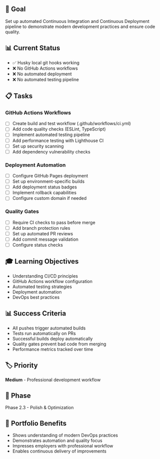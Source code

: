 ## 🎯 Goal
Set up automated Continuous Integration and Continuous Deployment pipeline to demonstrate modern development practices and ensure code quality.

## 📊 Current Status
- ✅ Husky local git hooks working
- ❌ No GitHub Actions workflows
- ❌ No automated deployment
- ❌ No automated testing pipeline

## 📋 Tasks

### GitHub Actions Workflows
- [ ] Create build and test workflow (.github/workflows/ci.yml)
- [ ] Add code quality checks (ESLint, TypeScript)
- [ ] Implement automated testing pipeline
- [ ] Add performance testing with Lighthouse CI
- [ ] Set up security scanning
- [ ] Add dependency vulnerability checks

### Deployment Automation
- [ ] Configure GitHub Pages deployment
- [ ] Set up environment-specific builds
- [ ] Add deployment status badges
- [ ] Implement rollback capabilities
- [ ] Configure custom domain if needed

### Quality Gates
- [ ] Require CI checks to pass before merge
- [ ] Add branch protection rules
- [ ] Set up automated PR reviews
- [ ] Add commit message validation
- [ ] Configure status checks

## 🎓 Learning Objectives
- Understanding CI/CD principles
- GitHub Actions workflow configuration
- Automated testing strategies
- Deployment automation
- DevOps best practices

## 📊 Success Criteria
- All pushes trigger automated builds
- Tests run automatically on PRs
- Successful builds deploy automatically
- Quality gates prevent bad code from merging
- Performance metrics tracked over time

## 🏷️ Priority
**Medium** - Professional development workflow

## 📅 Phase
Phase 2.3 - Polish & Optimization

## 💼 Portfolio Benefits
- Shows understanding of modern DevOps practices
- Demonstrates automation and quality focus
- Impresses employers with professional workflow
- Enables continuous delivery of improvements
